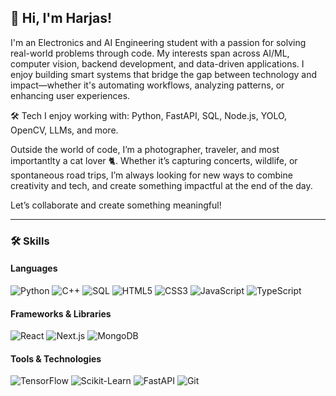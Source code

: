 ## 👋 Hi, I'm Harjas!
I'm an Electronics and AI Engineering student with a passion for solving real-world problems through code. My interests span across AI/ML, computer vision, backend development, and data-driven applications. I enjoy building smart systems that bridge the gap between technology and impact—whether it's automating workflows, analyzing patterns, or enhancing user experiences.

🛠️ Tech I enjoy working with:
Python, FastAPI, SQL, Node.js, YOLO, OpenCV, LLMs, and more.

Outside the world of code, I’m a photographer, traveler, and most importantlty a cat lover 🐈. Whether it’s capturing concerts, wildlife, or spontaneous road trips, I’m always looking for new ways to combine creativity and tech, and create something impactful at the end of the day.

Let’s collaborate and create something meaningful!

---

### 🛠️ Skills

#### Languages  
![Python](https://img.shields.io/badge/PYTHON-3670A0?style=for-the-badge&logo=python&logoColor=white)
![C++](https://img.shields.io/badge/C++-00599C?style=for-the-badge&logo=c%2B%2B&logoColor=white)
![SQL](https://img.shields.io/badge/SQL-336791?style=for-the-badge&logo=postgresql&logoColor=white)
![HTML5](https://img.shields.io/badge/HTML5-E34F26?style=for-the-badge&logo=html5&logoColor=white)
![CSS3](https://img.shields.io/badge/CSS3-1572B6?style=for-the-badge&logo=css3&logoColor=white)
![JavaScript](https://img.shields.io/badge/JAVASCRIPT-F7DF1E?style=for-the-badge&logo=javascript&logoColor=black)
![TypeScript](https://img.shields.io/badge/TYPESCRIPT-3178C6?style=for-the-badge&logo=typescript&logoColor=white)

#### Frameworks & Libraries  
![React](https://img.shields.io/badge/REACT-61DAFB?style=for-the-badge&logo=react&logoColor=black)
![Next.js](https://img.shields.io/badge/NEXT.JS-000000?style=for-the-badge&logo=next.js&logoColor=white)
![MongoDB](https://img.shields.io/badge/MONGODB-47A248?style=for-the-badge&logo=mongodb&logoColor=white)

#### Tools & Technologies  
![TensorFlow](https://img.shields.io/badge/TENSORFLOW-FF6F00?style=for-the-badge&logo=tensorflow&logoColor=white)
![Scikit-Learn](https://img.shields.io/badge/SCIKIT--LEARN-F7931E?style=for-the-badge&logo=scikit-learn&logoColor=white)
![FastAPI](https://img.shields.io/badge/FASTAPI-009688?style=for-the-badge&logo=fastapi&logoColor=white)
![Git](https://img.shields.io/badge/GIT-F05032?style=for-the-badge&logo=git&logoColor=white)




<!--
**Har-jas-Kaur/Har-jas-Kaur** is a ✨ _special_ ✨ repository because its `README.md` (this file) appears on your GitHub profile.

Here are some ideas to get you started:

- 🔭 I’m currently working on ...
- 🌱 I’m currently learning ...
- 👯 I’m looking to collaborate on ...
- 🤔 I’m looking for help with ...
- 💬 Ask me about ...
- 📫 How to reach me: ...
- 😄 Pronouns: ...
- ⚡ Fun fact: ...
-->
